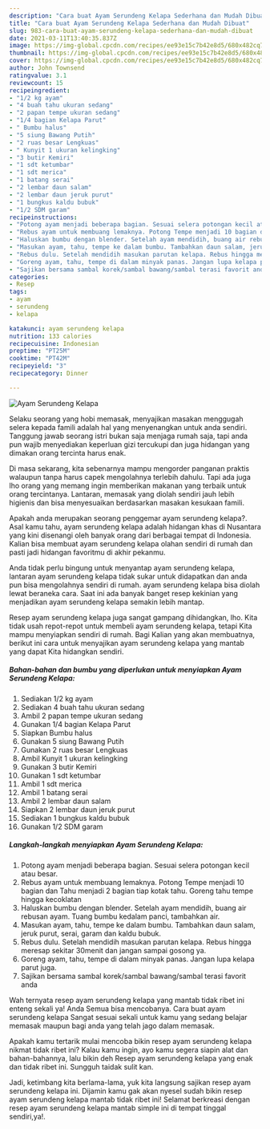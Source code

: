 ```yaml
---
description: "Cara buat Ayam Serundeng Kelapa Sederhana dan Mudah Dibuat"
title: "Cara buat Ayam Serundeng Kelapa Sederhana dan Mudah Dibuat"
slug: 983-cara-buat-ayam-serundeng-kelapa-sederhana-dan-mudah-dibuat
date: 2021-03-11T13:40:35.837Z
image: https://img-global.cpcdn.com/recipes/ee93e15c7b42e8d5/680x482cq70/ayam-serundeng-kelapa-foto-resep-utama.jpg
thumbnail: https://img-global.cpcdn.com/recipes/ee93e15c7b42e8d5/680x482cq70/ayam-serundeng-kelapa-foto-resep-utama.jpg
cover: https://img-global.cpcdn.com/recipes/ee93e15c7b42e8d5/680x482cq70/ayam-serundeng-kelapa-foto-resep-utama.jpg
author: John Townsend
ratingvalue: 3.1
reviewcount: 15
recipeingredient:
- "1/2 kg ayam"
- "4 buah tahu ukuran sedang"
- "2 papan tempe ukuran sedang"
- "1/4 bagian Kelapa Parut"
- " Bumbu halus"
- "5 siung Bawang Putih"
- "2 ruas besar Lengkuas"
- " Kunyit 1 ukuran kelingking"
- "3 butir Kemiri"
- "1 sdt ketumbar"
- "1 sdt merica"
- "1 batang serai"
- "2 lembar daun salam"
- "2 lembar daun jeruk purut"
- "1 bungkus kaldu bubuk"
- "1/2 SDM garam"
recipeinstructions:
- "Potong ayam menjadi beberapa bagian. Sesuai selera potongan kecil atau besar."
- "Rebus ayam untuk membuang lemaknya. Potong Tempe menjadi 10 bagian dan Tahu menjadi 2 bagian tiap kotak tahu. Goreng tahu tempe hingga kecoklatan"
- "Haluskan bumbu dengan blender. Setelah ayam mendidih, buang air rebusan ayam. Tuang bumbu kedalam panci, tambahkan air."
- "Masukan ayam, tahu, tempe ke dalam bumbu. Tambahkan daun salam, jeruk purut, serai, garam dan kaldu bubuk."
- "Rebus dulu. Setelah mendidih masukan parutan kelapa. Rebus hingga meresap sekitar 30menit dan jangan sampai gosong ya."
- "Goreng ayam, tahu, tempe di dalam minyak panas. Jangan lupa kelapa parut juga."
- "Sajikan bersama sambal korek/sambal bawang/sambal terasi favorit anda"
categories:
- Resep
tags:
- ayam
- serundeng
- kelapa

katakunci: ayam serundeng kelapa 
nutrition: 133 calories
recipecuisine: Indonesian
preptime: "PT25M"
cooktime: "PT42M"
recipeyield: "3"
recipecategory: Dinner

---
```



![Ayam Serundeng Kelapa](https://img-global.cpcdn.com/recipes/ee93e15c7b42e8d5/680x482cq70/ayam-serundeng-kelapa-foto-resep-utama.jpg)

Selaku seorang yang hobi memasak, menyajikan masakan menggugah selera kepada famili adalah hal yang menyenangkan untuk anda sendiri. Tanggung jawab seorang istri bukan saja menjaga rumah saja, tapi anda pun wajib menyediakan keperluan gizi tercukupi dan juga hidangan yang dimakan orang tercinta harus enak.

Di masa  sekarang, kita sebenarnya mampu mengorder panganan praktis walaupun tanpa harus capek mengolahnya terlebih dahulu. Tapi ada juga lho orang yang memang ingin memberikan makanan yang terbaik untuk orang tercintanya. Lantaran, memasak yang diolah sendiri jauh lebih higienis dan bisa menyesuaikan berdasarkan masakan kesukaan famili. 



Apakah anda merupakan seorang penggemar ayam serundeng kelapa?. Asal kamu tahu, ayam serundeng kelapa adalah hidangan khas di Nusantara yang kini disenangi oleh banyak orang dari berbagai tempat di Indonesia. Kalian bisa membuat ayam serundeng kelapa olahan sendiri di rumah dan pasti jadi hidangan favoritmu di akhir pekanmu.

Anda tidak perlu bingung untuk menyantap ayam serundeng kelapa, lantaran ayam serundeng kelapa tidak sukar untuk didapatkan dan anda pun bisa mengolahnya sendiri di rumah. ayam serundeng kelapa bisa diolah lewat beraneka cara. Saat ini ada banyak banget resep kekinian yang menjadikan ayam serundeng kelapa semakin lebih mantap.

Resep ayam serundeng kelapa juga sangat gampang dihidangkan, lho. Kita tidak usah repot-repot untuk membeli ayam serundeng kelapa, tetapi Kita mampu menyiapkan sendiri di rumah. Bagi Kalian yang akan membuatnya, berikut ini cara untuk menyajikan ayam serundeng kelapa yang mantab yang dapat Kita hidangkan sendiri.

<!--inarticleads1-->

##### Bahan-bahan dan bumbu yang diperlukan untuk menyiapkan Ayam Serundeng Kelapa:

1. Sediakan 1/2 kg ayam
1. Sediakan 4 buah tahu ukuran sedang
1. Ambil 2 papan tempe ukuran sedang
1. Gunakan 1/4 bagian Kelapa Parut
1. Siapkan  Bumbu halus
1. Gunakan 5 siung Bawang Putih
1. Gunakan 2 ruas besar Lengkuas
1. Ambil  Kunyit 1 ukuran kelingking
1. Gunakan 3 butir Kemiri
1. Gunakan 1 sdt ketumbar
1. Ambil 1 sdt merica
1. Ambil 1 batang serai
1. Ambil 2 lembar daun salam
1. Siapkan 2 lembar daun jeruk purut
1. Sediakan 1 bungkus kaldu bubuk
1. Gunakan 1/2 SDM garam




<!--inarticleads2-->

##### Langkah-langkah menyiapkan Ayam Serundeng Kelapa:

1. Potong ayam menjadi beberapa bagian. Sesuai selera potongan kecil atau besar.
1. Rebus ayam untuk membuang lemaknya. Potong Tempe menjadi 10 bagian dan Tahu menjadi 2 bagian tiap kotak tahu. Goreng tahu tempe hingga kecoklatan
1. Haluskan bumbu dengan blender. Setelah ayam mendidih, buang air rebusan ayam. Tuang bumbu kedalam panci, tambahkan air.
1. Masukan ayam, tahu, tempe ke dalam bumbu. Tambahkan daun salam, jeruk purut, serai, garam dan kaldu bubuk.
1. Rebus dulu. Setelah mendidih masukan parutan kelapa. Rebus hingga meresap sekitar 30menit dan jangan sampai gosong ya.
1. Goreng ayam, tahu, tempe di dalam minyak panas. Jangan lupa kelapa parut juga.
1. Sajikan bersama sambal korek/sambal bawang/sambal terasi favorit anda




Wah ternyata resep ayam serundeng kelapa yang mantab tidak ribet ini enteng sekali ya! Anda Semua bisa mencobanya. Cara buat ayam serundeng kelapa Sangat sesuai sekali untuk kamu yang sedang belajar memasak maupun bagi anda yang telah jago dalam memasak.

Apakah kamu tertarik mulai mencoba bikin resep ayam serundeng kelapa nikmat tidak ribet ini? Kalau kamu ingin, ayo kamu segera siapin alat dan bahan-bahannya, lalu bikin deh Resep ayam serundeng kelapa yang enak dan tidak ribet ini. Sungguh taidak sulit kan. 

Jadi, ketimbang kita berlama-lama, yuk kita langsung sajikan resep ayam serundeng kelapa ini. Dijamin kamu gak akan nyesel sudah bikin resep ayam serundeng kelapa mantab tidak ribet ini! Selamat berkreasi dengan resep ayam serundeng kelapa mantab simple ini di tempat tinggal sendiri,ya!.

